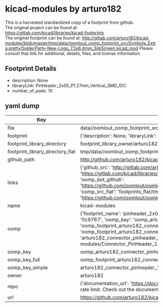 # kicad-modules by arturo182  
This is a harvested standardized copy of a footprint from github.  
The original project can be found at:  
https://gitlab.com/kicad/libraries/kicad-footprints  
The original footprint can be found at:
http://gitlab.com/arturo182/kicad-modules/blob/master/tmp/data//oomlout_oomp_footprint_src/Symbols_Extra.pretty/SolderParty-New-Logo_7.5x6.4mm_SilkScreen.kicad_mod
Please consult that link for additional, details, files, and license information.  
## Footprint Details
* description: None  
* libraryLink: PinHeader_2x05_P1.27mm_Vertical_SMD_IDC  
* number_of_pads: 10  
## yaml dump  
| Key | Value |  
| --- | --- |  
| file | data//oomlout_oomp_footprint_src/kicad-modules/Connector_PinHeader_1.27mm_Extra.pretty/PinHeader_2x05_P1.27mm_Vertical_SMD_IDC.kicad_mod |  
| footprint | {'description': None, 'libraryLink': 'PinHeader_2x05_P1.27mm_Vertical_SMD_IDC', 'number_of_pads': 10} |  
| footprint_library_directory | footprint_library_owner/arturo182_kicad-modules |  
| footprint_library_directory_flat | tmp/data//oomlout_oomp_footprint_src/footprints_flat/arturo182_connector_pinheader_1_27mm_extra_pinheader_2x05_p1_27mm_vertical_smd_idc/working |  
| github_path | http://github.com/arturo182/kicad-modules/blob/master/tmp/data//oomlout_oomp_footprint_src/Connector_PinHeader_1.27mm_Extra.pretty/PinHeader_2x05_P1.27mm_Vertical_SMD_IDC.kicad_mod |  
| links | {'github_src': 'http://gitlab.com/arturo182/kicad-modules/blob/master/tmp/data//oomlout_oomp_footprint_src/Symbols_Extra.pretty/SolderParty-New-Logo_7.5x6.4mm_SilkScreen.kicad_mod', 'github_src_repo': 'https://gitlab.com/kicad/libraries/kicad-footprints', 'oomp_bot': 'tmp/data//oomlout_oomp_footprint_src/footprints/arturo182_connector_pinheader_1_27mm_extra_pinheader_2x05_p1_27mm_vertical_smd_idc/working', 'oomp_bot_github': 'https://github.com/oomlout/oomlout_oomp_footprint_bot/tree/main/tmp/data//oomlout_oomp_footprint_src/footprints/arturo182_connector_pinheader_1_27mm_extra_pinheader_2x05_p1_27mm_vertical_smd_idc/working', 'oomp_src_flat': 'footprints_flat/tmp/data//oomlout_oomp_footprint_src/footprints_flat/arturo182_connector_pinheader_1_27mm_extra_pinheader_2x05_p1_27mm_vertical_smd_idc/working', 'oomp_src_flat_github': 'https://github.com/oomlout/oomlout_oomp_footprint_src/tree/main/tmp/data//oomlout_oomp_footprint_src/footprints_flat/arturo182_connector_pinheader_1_27mm_extra_pinheader_2x05_p1_27mm_vertical_smd_idc/working'} |  
| name | kicad-modules |  
| oomp | {'footprint_name': 'pinheader_2x05_p1_27mm_vertical_smd_idc', 'library_name': 'connector_pinheader_1_27mm_extra', 'md5': '0c9767c543785ebbe22deb650d95830e', 'md5_10': '0c9767c543', 'md5_5': '0c976', 'md5_6': '0c9767', 'oomp_key': 'oomp_arturo182_connector_pinheader_1_27mm_extra_pinheader_2x05_p1_27mm_vertical_smd_idc', 'oomp_key_extra': 'oomp_footprint_arturo182_connector_pinheader_1_27mm_extra_pinheader_2x05_p1_27mm_vertical_smd_idc', 'oomp_key_full': 'oomp_footprint_arturo182_connector_pinheader_1_27mm_extra_pinheader_2x05_p1_27mm_vertical_smd_idc_0c9767', 'oomp_key_simple': 'arturo182_connector_pinheader_1_27mm_extra_pinheader_2x05_p1_27mm_vertical_smd_idc', 'original_filename': 'data//oomlout_oomp_footprint_src/kicad-modules/Connector_PinHeader_1.27mm_Extra.pretty/PinHeader_2x05_P1.27mm_Vertical_SMD_IDC.kicad_mod', 'owner_name': 'arturo182'} |  
| oomp_key | oomp_arturo182_connector_pinheader_1_27mm_extra_pinheader_2x05_p1_27mm_vertical_smd_idc |  
| oomp_key_full | oomp_footprint_arturo182_connector_pinheader_1_27mm_extra_pinheader_2x05_p1_27mm_vertical_smd_idc |  
| oomp_key_simple | arturo182_connector_pinheader_1_27mm_extra_pinheader_2x05_p1_27mm_vertical_smd_idc |  
| owner | arturo182 |  
| repo | {'documentation_url': 'https://docs.github.com/rest/overview/resources-in-the-rest-api#rate-limiting', 'message': "API rate limit exceeded for 84.66.142.224. (But here's the good news: Authenticated requests get a higher rate limit. Check out the documentation for more details.)"} |  
| url | https://github.com/arturo182/kicad-modules |  

